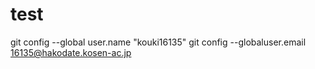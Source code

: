 # test
git config --global user.name "kouki16135"
git config --globaluser.email 16135@hakodate.kosen-ac.jp
